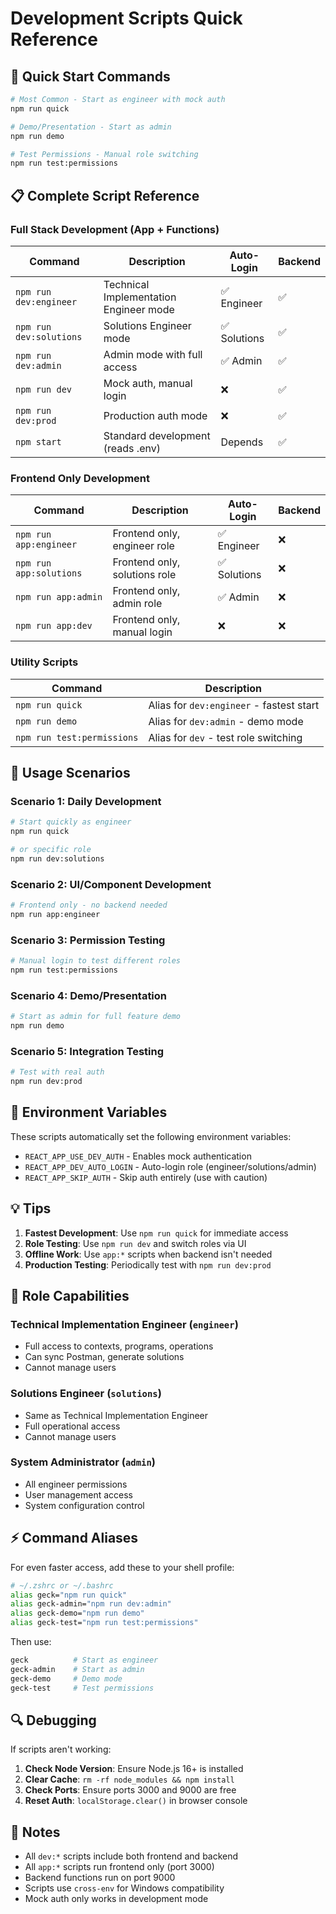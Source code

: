 # Development Scripts Quick Reference

## 🚀 Quick Start Commands

```bash
# Most Common - Start as engineer with mock auth
npm run quick

# Demo/Presentation - Start as admin
npm run demo

# Test Permissions - Manual role switching
npm run test:permissions
```

## 📋 Complete Script Reference

### Full Stack Development (App + Functions)

| Command | Description | Auto-Login | Backend |
|---------|-------------|------------|---------|
| `npm run dev:engineer` | Technical Implementation Engineer mode | ✅ Engineer | ✅ |
| `npm run dev:solutions` | Solutions Engineer mode | ✅ Solutions | ✅ |
| `npm run dev:admin` | Admin mode with full access | ✅ Admin | ✅ |
| `npm run dev` | Mock auth, manual login | ❌ | ✅ |
| `npm run dev:prod` | Production auth mode | ❌ | ✅ |
| `npm start` | Standard development (reads .env) | Depends | ✅ |

### Frontend Only Development

| Command | Description | Auto-Login | Backend |
|---------|-------------|------------|---------|
| `npm run app:engineer` | Frontend only, engineer role | ✅ Engineer | ❌ |
| `npm run app:solutions` | Frontend only, solutions role | ✅ Solutions | ❌ |
| `npm run app:admin` | Frontend only, admin role | ✅ Admin | ❌ |
| `npm run app:dev` | Frontend only, manual login | ❌ | ❌ |

### Utility Scripts

| Command | Description |
|---------|-------------|
| `npm run quick` | Alias for `dev:engineer` - fastest start |
| `npm run demo` | Alias for `dev:admin` - demo mode |
| `npm run test:permissions` | Alias for `dev` - test role switching |

## 🎯 Usage Scenarios

### Scenario 1: Daily Development
```bash
# Start quickly as engineer
npm run quick

# or specific role
npm run dev:solutions
```

### Scenario 2: UI/Component Development
```bash
# Frontend only - no backend needed
npm run app:engineer
```

### Scenario 3: Permission Testing
```bash
# Manual login to test different roles
npm run test:permissions
```

### Scenario 4: Demo/Presentation
```bash
# Start as admin for full feature demo
npm run demo
```

### Scenario 5: Integration Testing
```bash
# Test with real auth
npm run dev:prod
```

## 🔧 Environment Variables

These scripts automatically set the following environment variables:

- `REACT_APP_USE_DEV_AUTH` - Enables mock authentication
- `REACT_APP_DEV_AUTO_LOGIN` - Auto-login role (engineer/solutions/admin)
- `REACT_APP_SKIP_AUTH` - Skip auth entirely (use with caution)

## 💡 Tips

1. **Fastest Development**: Use `npm run quick` for immediate access
2. **Role Testing**: Use `npm run dev` and switch roles via UI
3. **Offline Work**: Use `app:*` scripts when backend isn't needed
4. **Production Testing**: Periodically test with `npm run dev:prod`

## 🎨 Role Capabilities

### Technical Implementation Engineer (`engineer`)
- Full access to contexts, programs, operations
- Can sync Postman, generate solutions
- Cannot manage users

### Solutions Engineer (`solutions`)
- Same as Technical Implementation Engineer
- Full operational access
- Cannot manage users

### System Administrator (`admin`)
- All engineer permissions
- User management access
- System configuration control

## ⚡ Command Aliases

For even faster access, add these to your shell profile:

```bash
# ~/.zshrc or ~/.bashrc
alias geck="npm run quick"
alias geck-admin="npm run dev:admin"
alias geck-demo="npm run demo"
alias geck-test="npm run test:permissions"
```

Then use:
```bash
geck          # Start as engineer
geck-admin    # Start as admin
geck-demo     # Demo mode
geck-test     # Test permissions
```

## 🔍 Debugging

If scripts aren't working:

1. **Check Node Version**: Ensure Node.js 16+ is installed
2. **Clear Cache**: `rm -rf node_modules && npm install`
3. **Check Ports**: Ensure ports 3000 and 9000 are free
4. **Reset Auth**: `localStorage.clear()` in browser console

## 📝 Notes

- All `dev:*` scripts include both frontend and backend
- All `app:*` scripts run frontend only (port 3000)
- Backend functions run on port 9000
- Scripts use `cross-env` for Windows compatibility
- Mock auth only works in development mode